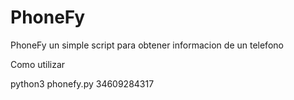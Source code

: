# PhoneFy
PhoneFy un simple script para obtener informacion de un telefono

Como utilizar

python3 phonefy.py 34609284317

